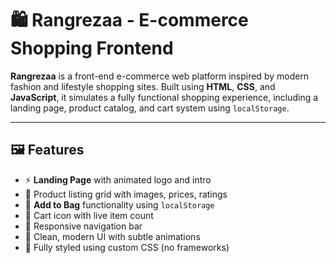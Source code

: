# 🛍️ Rangrezaa - E-commerce Shopping Frontend

**Rangrezaa** is a front-end e-commerce web platform inspired by modern fashion and lifestyle shopping sites. Built using **HTML**, **CSS**, and **JavaScript**, it simulates a fully functional shopping experience, including a landing page, product catalog, and cart system using `localStorage`.

---


## 🖼️ Features

- ⚡ **Landing Page** with animated logo and intro
- 🧥 Product listing grid with images, prices, ratings
- 🛒 **Add to Bag** functionality using `localStorage`
- 👜 Cart icon with live item count
- 🧭 Responsive navigation bar
- 💅 Clean, modern UI with subtle animations
- 🎨 Fully styled using custom CSS (no frameworks)



